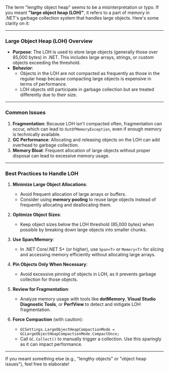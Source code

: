 The term "lengthy object heap" seems to be a misinterpretation or typo. If you meant **"large object heap (LOH)"**, it refers to a part of memory in .NET's garbage collection system that handles large objects. Here's some clarity on it:

---

### **Large Object Heap (LOH) Overview**
- **Purpose**: The LOH is used to store large objects (generally those over 85,000 bytes) in .NET. This includes large arrays, strings, or custom objects exceeding the threshold.
- **Behavior**:
  - Objects in the LOH are not compacted as frequently as those in the regular heap because compacting large objects is expensive in terms of performance.
  - LOH objects still participate in garbage collection but are treated differently due to their size.
  
---

### **Common Issues**
1. **Fragmentation**: Because LOH isn't compacted often, fragmentation can occur, which can lead to `OutOfMemoryException`, even if enough memory is technically available.
2. **GC Performance**: Allocating and releasing objects on the LOH can add overhead to garbage collection.
3. **Memory Bloat**: Frequent allocation of large objects without proper disposal can lead to excessive memory usage.

---

### **Best Practices to Handle LOH**
1. **Minimize Large Object Allocations**:
   - Avoid frequent allocation of large arrays or buffers.
   - Consider using **memory pooling** to reuse large objects instead of frequently allocating and deallocating them.

2. **Optimize Object Sizes**:
   - Keep object sizes below the LOH threshold (85,000 bytes) when possible by breaking down large objects into smaller chunks.

3. **Use Span/Memory<T>**:
   - In .NET Core/.NET 5+ (or higher), use `Span<T>` or `Memory<T>` for slicing and accessing memory efficiently without allocating large arrays.

4. **Pin Objects Only When Necessary**:
   - Avoid excessive pinning of objects in LOH, as it prevents garbage collection for those objects.

5. **Review for Fragmentation**:
   - Analyze memory usage with tools like **dotMemory**, **Visual Studio Diagnostic Tools**, or **PerfView** to detect and mitigate LOH fragmentation.

6. **Force Compaction** (with caution):
   - `GCSettings.LargeObjectHeapCompactionMode = GCLargeObjectHeapCompactionMode.CompactOnce;`
   - Call `GC.Collect()` to manually trigger a collection. Use this sparingly as it can impact performance.

---

If you meant something else (e.g., "lengthy objects" or "object heap issues"), feel free to elaborate!